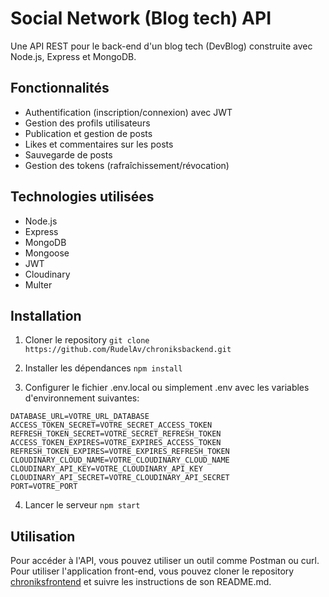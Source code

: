 # Social Network (Blog tech) API

Une API REST pour le back-end d'un blog tech (DevBlog) construite avec Node.js, Express et MongoDB.

## Fonctionnalités

- Authentification (inscription/connexion) avec JWT
- Gestion des profils utilisateurs
- Publication et gestion de posts
- Likes et commentaires sur les posts
- Sauvegarde de posts
- Gestion des tokens (rafraîchissement/révocation)

## Technologies utilisées

- Node.js
- Express
- MongoDB
- Mongoose
- JWT
- Cloudinary
- Multer

## Installation

1. Cloner le repository
`git clone https://github.com/RudelAv/chroniksbackend.git`

2. Installer les dépendances
`npm install`

3. Configurer le fichier .env.local ou simplement .env avec les variables d'environnement suivantes:
```
DATABASE_URL=VOTRE_URL_DATABASE
ACCESS_TOKEN_SECRET=VOTRE_SECRET_ACCESS_TOKEN
REFRESH_TOKEN_SECRET=VOTRE_SECRET_REFRESH_TOKEN
ACCESS_TOKEN_EXPIRES=VOTRE_EXPIRES_ACCESS_TOKEN
REFRESH_TOKEN_EXPIRES=VOTRE_EXPIRES_REFRESH_TOKEN
CLOUDINARY_CLOUD_NAME=VOTRE_CLOUDINARY_CLOUD_NAME
CLOUDINARY_API_KEY=VOTRE_CLOUDINARY_API_KEY
CLOUDINARY_API_SECRET=VOTRE_CLOUDINARY_API_SECRET
PORT=VOTRE_PORT

```


4. Lancer le serveur
`npm start`

## Utilisation

Pour accéder à l'API, vous pouvez utiliser un outil comme Postman ou curl.
Pour utiliser l'application front-end, vous pouvez cloner le repository [chroniksfrontend](https://github.com/RudelAv/chroniksfrontend.git) et suivre les instructions de son README.md.

